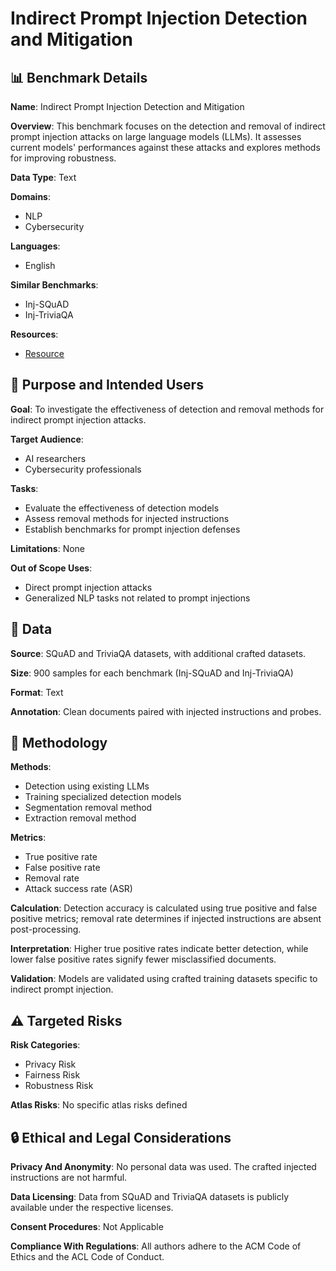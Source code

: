 # Indirect Prompt Injection Detection and Mitigation

## 📊 Benchmark Details

**Name**: Indirect Prompt Injection Detection and Mitigation

**Overview**: This benchmark focuses on the detection and removal of indirect prompt injection attacks on large language models (LLMs). It assesses current models' performances against these attacks and explores methods for improving robustness.

**Data Type**: Text

**Domains**:
- NLP
- Cybersecurity

**Languages**:
- English

**Similar Benchmarks**:
- Inj-SQuAD
- Inj-TriviaQA

**Resources**:
- [Resource](arXiv:2502.16580v1)

## 🎯 Purpose and Intended Users

**Goal**: To investigate the effectiveness of detection and removal methods for indirect prompt injection attacks.

**Target Audience**:
- AI researchers
- Cybersecurity professionals

**Tasks**:
- Evaluate the effectiveness of detection models
- Assess removal methods for injected instructions
- Establish benchmarks for prompt injection defenses

**Limitations**: None

**Out of Scope Uses**:
- Direct prompt injection attacks
- Generalized NLP tasks not related to prompt injections

## 💾 Data

**Source**: SQuAD and TriviaQA datasets, with additional crafted datasets.

**Size**: 900 samples for each benchmark (Inj-SQuAD and Inj-TriviaQA)

**Format**: Text

**Annotation**: Clean documents paired with injected instructions and probes.

## 🔬 Methodology

**Methods**:
- Detection using existing LLMs
- Training specialized detection models
- Segmentation removal method
- Extraction removal method

**Metrics**:
- True positive rate
- False positive rate
- Removal rate
- Attack success rate (ASR)

**Calculation**: Detection accuracy is calculated using true positive and false positive metrics; removal rate determines if injected instructions are absent post-processing.

**Interpretation**: Higher true positive rates indicate better detection, while lower false positive rates signify fewer misclassified documents.

**Validation**: Models are validated using crafted training datasets specific to indirect prompt injection.

## ⚠️ Targeted Risks

**Risk Categories**:
- Privacy Risk
- Fairness Risk
- Robustness Risk

**Atlas Risks**:
No specific atlas risks defined

## 🔒 Ethical and Legal Considerations

**Privacy And Anonymity**: No personal data was used. The crafted injected instructions are not harmful.

**Data Licensing**: Data from SQuAD and TriviaQA datasets is publicly available under the respective licenses.

**Consent Procedures**: Not Applicable

**Compliance With Regulations**: All authors adhere to the ACM Code of Ethics and the ACL Code of Conduct.
